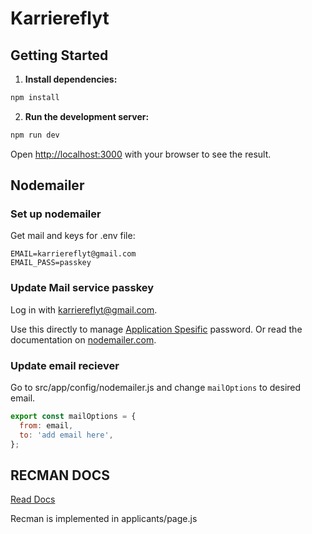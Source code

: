 # Karriereflyt

## Getting Started

1. **Install dependencies:**

```bash
npm install
```

2. **Run the development server:**

```bash
npm run dev
```

Open [http://localhost:3000](http://localhost:3000) with your browser to see the result.

## Nodemailer

### **Set up nodemailer**

Get mail and keys for .env file:

```env
EMAIL=karriereflyt@gmail.com
EMAIL_PASS=passkey
```

### **Update Mail service passkey**

Log in with karriereflyt@gmail.com.

Use this directly to manage [Application Spesific](https://security.google.com/settings/security/apppasswords) password. Or read the documentation on [nodemailer.com](https://nodemailer.com/usage/using-gmail/).

### **Update email reciever**

Go to src/app/config/nodemailer.js and change `mailOptions` to desired email.

```javascript
export const mailOptions = {
  from: email,
  to: 'add email here',
};
```

## RECMAN DOCS

[Read Docs](https://developers.recman.no/#b370496f-5492-4fca-b313-a70ce3f8972b)

Recman is implemented in applicants/page.js
